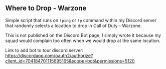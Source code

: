 ## Where to Drop - Warzone ##

Simple script that runs on `!ping` or `!p` command within my Discord server that randomly selects a location to drop in Call of Duty - Warzone.

This is not published on the Discord Bot page, I simply wrote it because my squad would complain too often when we would drop at the same location.

Link to add bot to tour discord server: https://discordapp.com/oauth2/authorize?client_id=704184701115695165&scope=bot&permissions=5120

